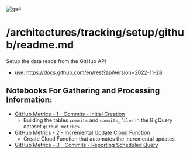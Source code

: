 ![ga4](https://www.google-analytics.com/collect?v=2&tid=G-6VDTYWLKX6&cid=1&en=page_view&sid=1&dl=statmike%2Fvertex-ai-mlops%2Farchitectures%2Ftracking%2Fsetup%2Fgithub&dt=readme.md)

# /architectures/tracking/setup/github/readme.md

Setup the data reads from the GitHub API
- use: https://docs.github.com/en/rest?apiVersion=2022-11-28

## Notebooks For Gathering and Processing Information:
- [GitHub Metrics - 1 - Commits - Initial Creation](./GitHub%20Metrics%20-%201%20-%20Commits%20-%20Initial%20Creation.ipynb)
    - Building the tables `commits` and `commits_files` in the BigQuery dataset `github_metrics`
- [GitHub Metrics - 2 - Incremental Update Cloud Function](./GitHub%20Metrics%20-%202%20-%20Incremental%20Update%20Cloud%20Function.ipynb)
    - Create Cloud Function that automates the incremental updates
- [GitHub Metrics - 3 - Commits - Reporting Scheduled Query](./GitHub%20Metrics%20-%203%20-%20Commits%20-%20Reporting%20Scheduled%20Query.ipynb)
